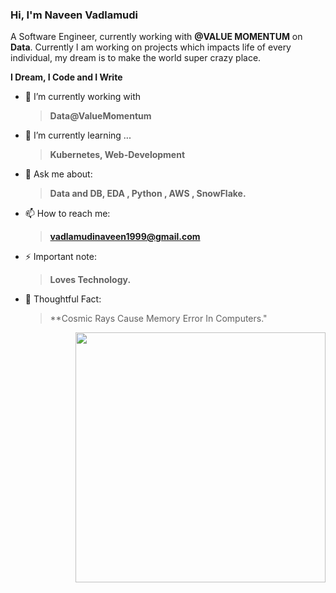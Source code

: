 
### Hi, I'm Naveen Vadlamudi 
A Software Engineer, currently working with **@VALUE MOMENTUM** on **Data**.
Currently I am working on projects which impacts life of every individual, 
my dream is to make the world super crazy place.

**I Dream, I Code and I Write**


- 🔭 I’m currently working with 
     > **Data@ValueMomentum**  
- 🌱 I’m currently learning ... 
     > **Kubernetes, Web-Development**
- 💬 Ask me about: 
  > **Data and DB, EDA , Python , AWS , SnowFlake.**
- 📫 How to reach me:
     >  **vadlamudinaveen1999@gmail.com**
- ⚡ Important note: 
  > **Loves Technology.** 
- 🤔 Thoughtful Fact:
  > **Cosmic Rays Cause Memory Error In Computers."
  
 <img align="right" src="" alt="" width=400px />



